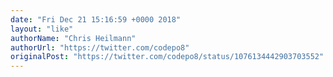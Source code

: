 ```yaml
---
date: "Fri Dec 21 15:16:59 +0000 2018"
layout: "like"
authorName: "Chris Heilmann"
authorUrl: "https://twitter.com/codepo8"
originalPost: "https://twitter.com/codepo8/status/1076134442903703552"
---
```

